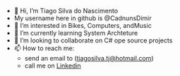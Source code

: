 - 👋 Hi, I’m Tiago Silva do Nascimento
- My username here in github is @CadnunsDimir
- 👀 I’m interested in Bikes, Computers, andMusic
- 🌱 I’m currently learning System Archteture
- 💞️ I’m looking to collaborate on C# ope source projects
- 📫 How to reach me:
  - send an email to (tiagosilva.tj@hotmail.com)
  - call me on [Linkedin](https://www.linkedin.com/in/tiago-silva-do-nascimento/)

<!---
CadnunsDimir/CadnunsDimir is a ✨ special ✨ repository because its `README.md` (this file) appears on your GitHub profile.
You can click the Preview link to take a look at your changes.
--->

